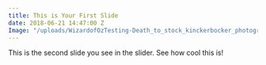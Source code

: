 ```yaml
---
title: This is Your First Slide
date: 2018-06-21 14:47:00 Z
Image: "/uploads/WizardofOzTesting-Death_to_stock_kinckerbocker_photography_7.jpg"
---
```


This is the second slide you see in the slider. See how cool this is! 
